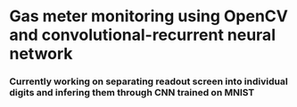 # Gas meter monitoring using OpenCV and convolutional-recurrent neural network

### Currently working on separating readout screen into individual digits and infering them through CNN trained on MNIST
